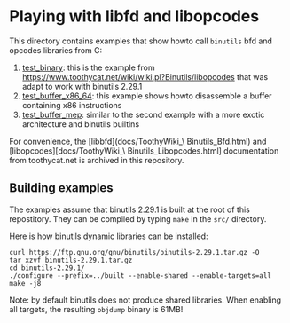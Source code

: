 # Playing with libfd and libopcodes

This directory contains examples that show howto call `binutils` bfd and
opcodes libraries from C:
1. [test_binary](examples/src/test_binary.c): this is the example from
   https://www.toothycat.net/wiki/wiki.pl?Binutils/libopcodes that was adapt to
   work with binutils 2.29.1
2. [test_buffer_x86_64](examples/src/test_buffer_x86_64.c): this example shows
   howto disassemble a buffer containing x86 instructions
3. [test_buffer_mep](examples/src/test_buffer_mep.c): similar to the second
   example with a more exotic architecture and binutils builtins

For convenience, the [libbfd](docs/ToothyWiki_\ Binutils_Bfd.html) and
[libopcodes][docs/ToothyWiki_\ Binutils_Libopcodes.html] documentation from
toothycat.net is archived in this repository.


## Building examples

The examples assume that binutils 2.29.1 is built at the root of this
repostitory. They can be compiled by typing `make` in the `src/` directory.

Here is how binutils dynamic libraries can be installed:
```
curl https://ftp.gnu.org/gnu/binutils/binutils-2.29.1.tar.gz -O
tar xzvf binutils-2.29.1.tar.gz
cd binutils-2.29.1/
./configure --prefix=../built --enable-shared --enable-targets=all
make -j8
```

Note: by default binutils does not produce shared libraries. When enabling all
targets, the resulting `objdump` binary is 61MB!
